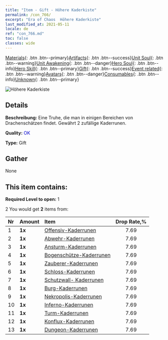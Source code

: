 ```yaml
---
title: "Item - Gift - Höhere Kaderkiste"
permalink: /con_766/
excerpt: "Era of Chaos  Höhere Kaderkiste"
last_modified_at: 2021-05-11
locale: de
ref: "con_766.md"
toc: false
classes: wide
---
```

 [Materials](/ItemsDE/){: .btn .btn--primary}[Artifacts](/ItemsDE/Artifacts/){: .btn .btn--success}[Unit Soul](/ItemsDE/UnitSoul/){: .btn .btn--warning}[Unit Awakening](/ItemsDE/UnitAwakening/){: .btn .btn--danger}[Hero Soul](/ItemsDE/HeroSoul/){: .btn .btn--info}[Hero Skill](/ItemsDE/HeroSkill/){: .btn .btn--primary}[Gift](/ItemsDE/Gift/){: .btn .btn--success}[Event related](/ItemsDE/Events/){: .btn .btn--warning}[Avatars](/ItemsDE/Avatars/){: .btn .btn--danger}[Consumables](/ItemsDE/Consumables/){: .btn .btn--info}[Unknown](/ItemsDE/Unknown/){: .btn .btn--primary}

 ![Höhere Kaderkiste](/images/t/i_tujianhezi2.png)

## Details
 **Beschreibung:** Eine Truhe, die man in einigen Bereichen von Drachenschätzen findet. Gewährt 2 zufällige Kaderrunen.

 **Quality:** <span style="color: #0000CD">OK</span>

 **Type:** Gift

## Gather

  None

## This item contains:

 **Required Level to open:** 1

 2 You would get **2** items  from:

  | Nr | Amount |     Item    | Drop Rate,% |
  |:---|:-------|:------------|:---------:|
  | 1 |  **1x** | [Offensiv-Kaderrunen](/ItemsDE/con_734/) | 7.69 | 
  | 2 |  **1x** | [Abwehr-Kaderrunen](/ItemsDE/con_739/) | 7.69 | 
  | 3 |  **1x** | [Ansturm-Kaderrunen](/ItemsDE/con_741/) | 7.69 | 
  | 4 |  **1x** | [Bogenschütze-Kaderrunen](/ItemsDE/con_742/) | 7.69 | 
  | 5 |  **1x** | [Zauberer-Kaderrunen](/ItemsDE/con_746/) | 7.69 | 
  | 6 |  **1x** | [Schloss-Kaderrunen](/ItemsDE/con_752/) | 7.69 | 
  | 7 |  **1x** | [Schutzwall- Kaderrunen](/ItemsDE/con_753/) | 7.69 | 
  | 8 |  **1x** | [Burg-Kaderrunen](/ItemsDE/con_754/) | 7.69 | 
  | 9 |  **1x** | [Nekropolis-Kaderrunen](/ItemsDE/con_755/) | 7.69 | 
  | 10 |  **1x** | [Inferno-Kaderrunen](/ItemsDE/con_777/) | 7.69 | 
  | 11 |  **1x** | [Turm-Kaderrunen](/ItemsDE/con_785/) | 7.69 | 
  | 12 |  **1x** | [Konflux-Kaderrunen](/ItemsDE/con_791/) | 7.69 | 
  | 13 |  **1x** | [Dungeon-Kaderrunen](/ItemsDE/con_792/) | 7.69 | 
